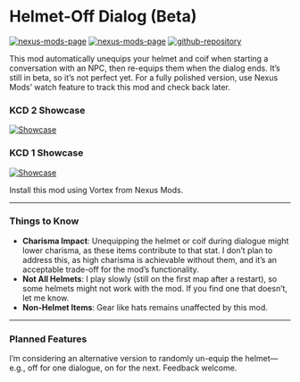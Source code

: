 # Helmet-Off Dialog (Beta)

[![nexus-mods-page](https://img.shields.io/badge/Mod-Helmet–Off%20Dialog%20[KCD1]-bf4848?style=flat-square–=nexusmods)](https://www.nexusmods.com/kingdomcomedeliverance2/mods/1023) [![nexus-mods-page](https://img.shields.io/badge/Mod-Helmet–Off%20Dialog%20[KCD2]-bf4848?style=flat-square–=nexusmods)](https://www.nexusmods.com/kingdomcomedeliverance2/mods/1023) [![github-repository](https://img.shields.io/badge/Open-Source-2ea44f?style=flat-square&logo=github)](https://github.com/rdok/kcd2_helmet_off_dialog)

This mod automatically unequips your helmet and coif when starting a conversation with an NPC, then re-equips them when the dialog ends. It’s still in beta, so it’s not perfect yet. For a fully polished version, use Nexus Mods’ watch feature to track this mod and check back later.

### KCD 2 Showcase
[![Showcase](https://github.com/rdok/kcd2_helmet_off_dialog/blob/main/documentation/kcd2_showcase.gif?raw=true)](https://www.nexusmods.com/kingdomcomedeliverance2/mods/831)

### KCD 1 Showcase
[![Showcase](https://github.com/rdok/kcd2_helmet_off_dialog/blob/main/documentation/kcd1_showcase.gif?raw=true)](https://www.nexusmods.com/kingdomcomedeliverance2/mods/831)

Install this mod using Vortex from Nexus Mods.

---

### Things to Know

- **Charisma Impact**: Unequipping the helmet or coif during dialogue might lower charisma, as these items contribute to that stat. I don’t plan to address this, as high charisma is achievable without them, and it’s an acceptable trade-off for the mod’s functionality.
- **Not All Helmets**: I play slowly (still on the first map after a restart), so some helmets might not work with the mod. If you find one that doesn’t, let me know.
- **Non-Helmet Items**: Gear like hats remains unaffected by this mod.



---

### Planned Features

I’m considering an alternative version to randomly un-equip the helmet—e.g., off for one dialogue, on for the next. Feedback welcome.